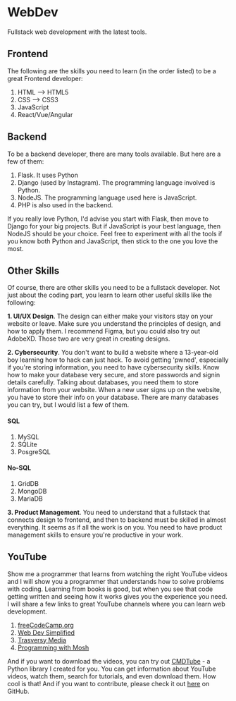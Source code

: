 # WebDev
Fullstack web development with the latest tools.
## Frontend
The following are the skills you need to learn (in the order listed) to be a great Frontend developer:

1. HTML --> HTML5
2. CSS --> CSS3
3. JavaScript
4. React/Vue/Angular

## Backend
To be a backend developer, there are many tools available. But here are a few of them:

1. Flask. It uses Python
2. Django (used by Instagram). The programming language involved is Python.
3. NodeJS. The programming language used here is JavaScript.
4. PHP is also used in the backend.

If you really love Python, I'd advise you start with Flask, then move to Django for your big projects.
But if JavaScript is your best language, then NodeJS should be your choice. Feel free to experiment with all the tools if you know both Python and JavaScript, then stick to the one you love the most.

## Other Skills
Of course, there are other skills you need to be a fullstack developer. Not just about the coding part, you learn to learn other useful skills like the following:

**1. UI/UX Design**. The design can either make your visitors stay on your website or leave. Make sure you understand the principles of design, and how to apply them.
I recommend Figma, but you could also try out AdobeXD. Those two are very great in creating designs.

**2. Cybersecurity**. You don't want to build a website where a 13-year-old boy learning how to hack can just hack. To avoid getting 'pwned', especially if you're storing information, you need to have cybersecurity skills. Know how to make your database very secure, and store passwords and signin details carefully.
Talking about databases, you need them to store information from your website. When a new user signs up on the website, you have to store their info on your database. There are many databases you can try, but I would list a few of them.
#### SQL

1. MySQL
2. SQLite
3. PosgreSQL

#### No-SQL

1. GridDB
2. MongoDB
3. MariaDB

**3. Product Management**. You need to understand that a fullstack that connects design to frontend, and then to backend must be skilled in almost everything. It seems as if all the work is on you. You need to have product management skills to ensure you're productive in your work.


## YouTube
Show me a programmer that learns from watching the right YouTube videos and I will show you a programmer that understands how to solve problems with coding. Learning from books is good, but when you see that code getting written and seeing how it works gives you the experience you need. I will share a few links to great YouTube channels where you can learn web development.

1. [freeCodeCamp.org](https://www.youtube.com/c/Freecodecamp/videos)
2. [Web Dev Simplified](https://www.youtube.com/channel/UCFbNIlppjAuEX4znoulh0Cw)
3. [Trasversy Media](https://www.youtube.com/channel/UC29ju8bIPH5as8OGnQzwJyA)
4. [Programming with Mosh](https://www.youtube.com/c/programmingwithmosh)

And if you want to download the videos, you can try out [CMDTube](https://pypi.org/project/cmdtube/) - a Python library I created for you. You can get information about YouTube videos, watch them, search for tutorials, and even download them. How cool is that!
And if you want to contribute, please check it out [here](https://github.com/SamuelHSSP/cmdtube) on GitHub.
